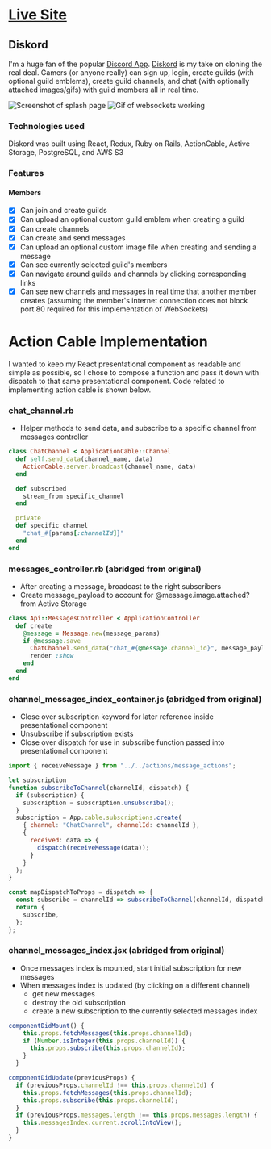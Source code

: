 # [Live Site](https://diskord.herokuapp.com "Diskord Homepage")

## Diskord

I'm a huge fan of the popular [Discord App](https://discordapp.com). [Diskord](http://diskord.io) is my take on cloning the real deal. Gamers (or anyone really) can sign up, login, create guilds (with optional guild emblems), create guild channels, and chat (with optionally attached images/gifs) with guild members all in real time.

![Screenshot of splash page](https://diskord-dev.s3.amazonaws.com/Screen+Shot+2020-02-21+at+9.56.49+AM.png "Screenshot of splash page")
![Gif of websockets working](https://media.giphy.com/media/U4pAxmJLqbNqCB1vCP/source.gif "Gif of Websocket live chat working demo")

### Technologies used
Diskord was built using React, Redux, Ruby on Rails, ActionCable, Active Storage, PostgreSQL, and AWS S3

### Features

#### Members
- [x] Can join and create guilds
- [x] Can upload an optional custom guild emblem when creating a guild
- [x] Can create channels
- [x] Can create and send messages
- [x] Can upload an optional custom image file when creating and sending a message
- [x] Can see currently selected guild's members
- [x] Can navigate around guilds and channels by clicking corresponding links
- [x] Can see new channels and messages in real time that another member creates (assuming the member's internet connection does not block port 80 required for this implementation of WebSockets)

# Action Cable Implementation 
I wanted to keep my React presentational component as readable and simple as possible, so I chose to compose a function and pass it down with dispatch to that same presentational component. Code related to implementing action cable is shown below.

### chat_channel.rb
* Helper methods to send data, and subscribe to a specific channel from messages controller
```ruby
class ChatChannel < ApplicationCable::Channel
  def self.send_data(channel_name, data)
    ActionCable.server.broadcast(channel_name, data)
  end

  def subscribed
    stream_from specific_channel
  end

  private
  def specific_channel
    "chat_#{params[:channelId]}"
  end
end
```

### messages_controller.rb (abridged from original)
* After creating a message, broadcast to the right subscribers
* Create message_payload to account for @message.image.attached? from Active Storage
```ruby
class Api::MessagesController < ApplicationController
  def create
    @message = Message.new(message_params)
    if @message.save
      ChatChannel.send_data("chat_#{@message.channel_id}", message_payload.as_json)
      render :show
    end
  end
end
```

### channel_messages_index_container.js (abridged from original)
* Close over subscription keyword for later reference inside presentational component 
* Unsubscribe if subscription exists
* Close over dispatch for use in subscribe function passed into presentational component

```javascript
import { receiveMessage } from "../../actions/message_actions";

let subscription
function subscribeToChannel(channelId, dispatch) {
  if (subscription) {
    subscription = subscription.unsubscribe();
  }
  subscription = App.cable.subscriptions.create(
    { channel: "ChatChannel", channelId: channelId },
    {
      received: data => {
        dispatch(receiveMessage(data));
      }
    }
  );
}

const mapDispatchToProps = dispatch => {
  const subscribe = channelId => subscribeToChannel(channelId, dispatch);
  return {
    subscribe,
  };
};
```

### channel_messages_index.jsx (abridged from original)
* Once messages index is mounted, start initial subscription for new messages
* When messages index is updated (by clicking on a different channel)
  - get new messages
  - destroy the old subscription
  - create a new subscription to the currently selected messages index
  
```javascript
componentDidMount() {
    this.props.fetchMessages(this.props.channelId);
    if (Number.isInteger(this.props.channelId)) {
      this.props.subscribe(this.props.channelId);
    }
  }

componentDidUpdate(previousProps) {
  if (previousProps.channelId !== this.props.channelId) {
    this.props.fetchMessages(this.props.channelId);
    this.props.subscribe(this.props.channelId);
  }
  if (previousProps.messages.length !== this.props.messages.length) {
    this.messagesIndex.current.scrollIntoView();
  }
}
```

